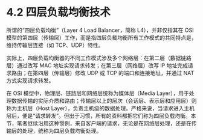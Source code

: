 # 4.2 四层负载均衡技术

所谓的“四层负载均衡”（Layer 4 Load Balancer，简称 L4），并非仅指其在 OSI 模型的第四层（传输层）工作，而是指四层负载均衡所有工作模式的共同特点是，维持传输层连接（如 TCP、UDP）特性。

实际上，四层负载均衡器的不同工作模式涉及多个网络层：在第二层（数据链路层）通过改写 MAC 地址实现请求转发；在第三层（网络层）改写 IP 地址完成请求路由；在第四层（传输层）修改 UDP 或 TCP 的端口和连接地址，并通过 NAT 方式实现请求转发。

在 OSI 模型中，物理层、链路层和网络层统称为媒体层（Media Layer），用于处理数据传输的实际介质和路由；传输层以上的层次（会话层、表示层和应用层）则称为主机层（Host Layer），负责主机级的数据处理。严格来说，当请求进入主机层后，便是“请求转发”。但出于习惯，所有的资料都把它们称为四层负载均衡。本节，笔者继续沿用这种惯例，来自客户端的请求，无论是在网络层处理，还是在传输层的处理，统称为四层负载均衡处理。